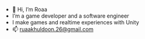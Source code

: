 - 👋 Hi, I’m Roaa 
- I’m a game developer and a software engineer
- I make games and realtime experiences with Unity 
- 📫 ruaakhuldoon.26@gmail.com

<!---
RoaaK95/RoaaK95 is a ✨ special ✨ repository because its `README.md` (this file) appears on your GitHub profile.
You can click the Preview link to take a look at your changes.
--->
